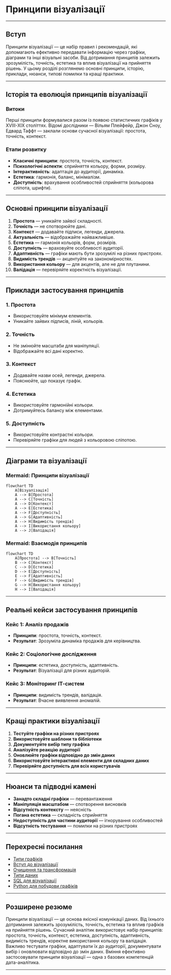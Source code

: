 # Принципи візуалізації

---

## Вступ

Принципи візуалізації — це набір правил і рекомендацій, які допомагають ефективно передавати інформацію через графіки, діаграми та інші візуальні засоби. Від дотримання принципів залежить зрозумілість, точність, естетика та вплив візуалізації на прийняття рішень. У цьому розділі розглянемо основні принципи, історію, приклади, нюанси, типові помилки та кращі практики.

---

## Історія та еволюція принципів візуалізації

### Витоки

Перші принципи формувалися разом із появою статистичних графіків у XVIII-XIX століттях. Відомі дослідники — Вільям Плейфейр, Джон Сноу, Едвард Таффт — заклали основи сучасної візуалізації: простота, точність, контекст.

### Етапи розвитку

-   **Класичні принципи**: простота, точність, контекст.
-   **Психологічні аспекти**: сприйняття кольору, форми, розміру.
-   **Інтерактивність**: адаптація до аудиторії, динаміка.
-   **Естетика**: гармонія, баланс, мінімалізм.
-   **Доступність**: врахування особливостей сприйняття (кольорова сліпота, шрифти).

---

## Основні принципи візуалізації

1. **Простота** — уникайте зайвої складності.
2. **Точність** — не спотворюйте дані.
3. **Контекст** — додавайте підписи, легенди, джерела.
4. **Актуальність** — відображайте найважливіше.
5. **Естетика** — гармонія кольорів, форм, розмірів.
6. **Доступність** — враховуйте особливості аудиторії.
7. **Адаптивність** — графіки мають бути зрозумілі на різних пристроях.
8. **Видимість трендів** — акцентуйте на закономірностях.
9. **Використання кольору** — для акцентів, але не для плутанини.
10. **Валідація** — перевіряйте коректність візуалізації.

---

## Приклади застосування принципів

### 1. Простота

-   Використовуйте мінімум елементів.
-   Уникайте зайвих підписів, ліній, кольорів.

### 2. Точність

-   Не змінюйте масштаби для маніпуляції.
-   Відображайте всі дані коректно.

### 3. Контекст

-   Додавайте назви осей, легенди, джерела.
-   Пояснюйте, що показує графік.

### 4. Естетика

-   Використовуйте гармонійні кольори.
-   Дотримуйтесь балансу між елементами.

### 5. Доступність

-   Використовуйте контрастні кольори.
-   Перевіряйте графіки для людей з кольоровою сліпотою.

---

## Діаграми та візуалізації

### Mermaid: Принципи візуалізації

```mermaid
flowchart TD
    A[Візуалізація]
    A --> B[Простота]
    A --> C[Точність]
    A --> D[Контекст]
    A --> E[Естетика]
    A --> F[Доступність]
    A --> G[Адаптивність]
    A --> H[Видимість трендів]
    A --> I[Використання кольору]
    A --> J[Валідація]
```

### Mermaid: Взаємодія принципів

```mermaid
flowchart TD
    A[Простота] --> B[Точність]
    B --> C[Контекст]
    C --> D[Естетика]
    D --> E[Доступність]
    E --> F[Адаптивність]
    F --> G[Видимість трендів]
    G --> H[Використання кольору]
    H --> I[Валідація]
```

---

## Реальні кейси застосування принципів

### Кейс 1: Аналіз продажів

-   **Принципи**: простота, точність, контекст.
-   **Результат**: Зрозуміла динаміка продажів для керівництва.

### Кейс 2: Соціологічне дослідження

-   **Принципи**: естетика, доступність, адаптивність.
-   **Результат**: Візуалізації для різних аудиторій.

### Кейс 3: Моніторинг ІТ-систем

-   **Принципи**: видимість трендів, валідація.
-   **Результат**: Вчасне виявлення аномалій.

---

## Кращі практики візуалізації

1. **Тестуйте графіки на різних пристроях**
2. **Використовуйте шаблони та бібліотеки**
3. **Документуйте вибір типу графіка**
4. **Аналізуйте реакцію аудиторії**
5. **Оновлюйте графіки відповідно до змін даних**
6. **Використовуйте інтерактивні елементи для складних даних**
7. **Перевіряйте доступність для всіх користувачів**

---

## Нюанси та підводні камені

-   **Занадто складні графіки** — перевантаження
-   **Маніпуляція масштабом** — спотворення висновків
-   **Відсутність контексту** — неясність
-   **Погана естетика** — складність сприйняття
-   **Недоступність для частини аудиторії** — ігнорування особливостей
-   **Відсутність тестування** — помилки на різних пристроях

---

## Перехресні посилання

-   [Типи графіків](charts.md)
-   [Вступ до візуалізації](overview.md)
-   [Очищення та трансформація](../04-wrangling/cleaning.md)
-   [Типи даних](../03-data-basics/types.md)
-   [SQL для візуалізації](../06-sql/overview.md)
-   [Python для побудови графіків](../08-python/overview.md)

---

## Розширене резюме

Принципи візуалізації — це основа якісної комунікації даних. Від їхнього дотримання залежить зрозумілість, точність, естетика та вплив графіків на прийняття рішень. Сучасний аналітик використовує набір принципів: простота, точність, контекст, естетика, доступність, адаптивність, видимість трендів, коректне використання кольору та валідація. Важливо тестувати графіки, адаптувати їх до аудиторії, документувати вибір і оновлювати відповідно до змін даних. Вміння ефективно застосовувати принципи візуалізації — одна з базових компетенцій дата-аналітика.

---
